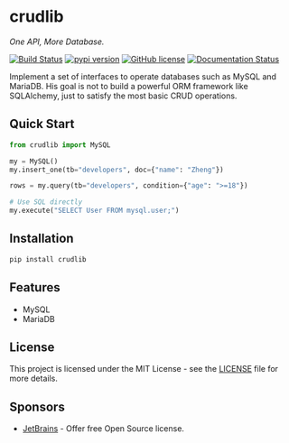 # crudlib
*One API, More Database.*

[![Build Status](https://github.com/zxyle/crudlib/workflows/Python%20package/badge.svg)](https://github.com/zxyle/crudlib/actions?query=workflow%3A%22Python+package%22)
[![pypi version](https://img.shields.io/pypi/v/crudlib.svg)](https://pypi.org/project/crudlib/)
[![GitHub license](https://img.shields.io/github/license/zxyle/crudlib.svg)](https://github.com/zxyle/crudlib/blob/master/LICENSE)
[![Documentation Status](https://readthedocs.org/projects/crudlib/badge/?version=latest)](https://crudlib.readthedocs.io/en/latest/?badge=latest)

Implement a set of interfaces to operate databases such as MySQL and MariaDB.
His goal is not to build a powerful ORM framework like SQLAlchemy,
just to satisfy the most basic CRUD operations.

## Quick Start
```python
from crudlib import MySQL

my = MySQL()
my.insert_one(tb="developers", doc={"name": "Zheng"})

rows = my.query(tb="developers", condition={"age": ">=18"})

# Use SQL directly
my.execute("SELECT User FROM mysql.user;")
```

## Installation
```bash
pip install crudlib
```

## Features
* MySQL
* MariaDB

## License
This project is licensed under the MIT License - see the [LICENSE](./LICENSE) file for more details.

## Sponsors
* [JetBrains](https://www.jetbrains.com/) - Offer free Open Source license.
